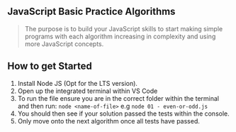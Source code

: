 ## JavaScript Basic Practice Algorithms

> The purpose is to build your JavaScript skills to start making simple programs with each algorithm increasing in complexity and using more JavaScript concepts.

## How to get Started

1. Install Node JS (Opt for the LTS version).
2. Open up the integrated terminal within VS Code
3. To run the file ensure you are in the correct folder within the terminal
and then run:
    `node <name-of-file>` 
    e.g `node 01 - even-or-odd.js`
4. You should then see if your solution passed the tests within the console.
5. Only move onto the next algorithm once all tests have passed.